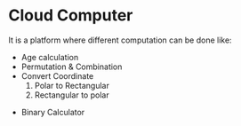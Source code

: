 # Cloud Computer

It is a platform where different computation can be done like:

* Age calculation
* Permutation & Combination
* Convert Coordinate
    1. Polar to Rectangular
    2. Rectangular to polar
- Binary Calculator